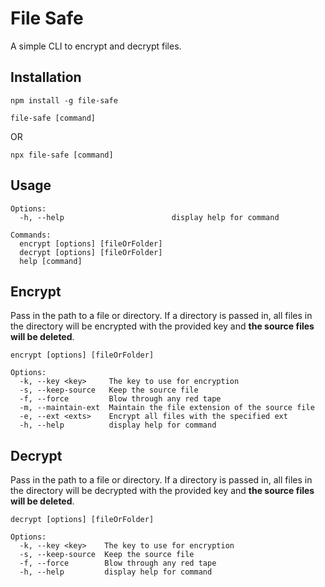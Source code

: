 # File Safe

A simple CLI to encrypt and decrypt files.

## Installation

`npm install -g file-safe`

`file-safe [command]`

OR

`npx file-safe [command]`

## Usage 

```text
Options:
  -h, --help                        display help for command

Commands:
  encrypt [options] [fileOrFolder]
  decrypt [options] [fileOrFolder]
  help [command]  
```

## Encrypt

Pass in the path to a file or directory. If a directory is passed in, all files in the directory will be encrypted with the provided key and **the source files will be deleted**.

```text
encrypt [options] [fileOrFolder]

Options:
  -k, --key <key>     The key to use for encryption
  -s, --keep-source   Keep the source file
  -f, --force         Blow through any red tape
  -m, --maintain-ext  Maintain the file extension of the source file
  -e, --ext <exts>    Encrypt all files with the specified ext
  -h, --help          display help for command
```

## Decrypt

Pass in the path to a file or directory. If a directory is passed in, all files in the directory will be decrypted with the provided key and **the source files will be deleted**.

```text
decrypt [options] [fileOrFolder]

Options:
  -k, --key <key>    The key to use for encryption
  -s, --keep-source  Keep the source file
  -f, --force        Blow through any red tape
  -h, --help         display help for command
```